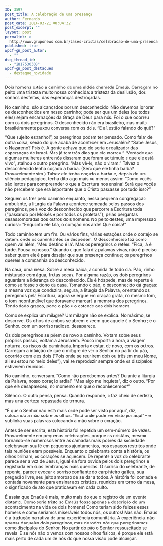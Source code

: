 ```yaml
---
ID: 3597
post_title: A celebração de uma presença
author: Fernando
post_date: 2014-03-21 00:04:32
post_excerpt: ""
layout: post
permalink: >
  http://www.gruponews.com.br/bases-cristas/celebracao-de-uma-presenca
published: true
wpcf-gn_post_autor:
  - ""
dsq_thread_id:
  - "2817530308"
wpcf-gn_post_destaques:
  - destaque_novidade
---
```

Dois homens estão a caminho de uma aldeia chamada Emaús. Carregam no peito uma tristeza muito nossa conhecida: a tristeza da desilusão, dos sonhos desfeitos, das esperanças destroçadas.

No caminho, são alcançados por um desconhecido. Não devemos ignorar os desconhecidos em nosso caminho; pode ser que um deles (ou todos eles) sejam encarnações da Graça de Deus para nós. Foi o que ocorreu com os dois peregrinos. O desconhecido não era brasileiro, mas muito brasileiramente puxou conversa com os dois. “E aí, estão falando do quê?”

“Que sujeito estranho!”, os peregrinos podem ter pensado. Como falar de outra coisa, senão do que acaba de acontecer em Jerusalém? “Sabe Jesus, o Nazareno? Pois é. A gente achava que ele seria o realizador das esperanças de Israel. Mas já tem três dias que ele morreu.” “Verdade que algumas mulheres entre nós disseram que foram ao túmulo e que ele está vivo”, atalhou o outro peregrino. “Mas vê-lo, não o viram.” Talvez o desconhecido tenha coçado a barba. (Será que ele tinha barba? Provavelmente sim.) Talvez ele tenha coçado a barba e, depois de um silêncio pedagógico, tenha dito algo mais ou menos assim: “Como vocês são lentos para compreender o que a Escritura nos ensina! Será que vocês não percebem que era importante que o Cristo passasse por tudo isso?”

Seguem os três pelo caminho enquanto, nessa pequena congregação ambulante, a liturgia da Palavra acontece semeada pelos passos dos peregrinos, pela voz do desconhecido que percorre a Escritura toda (“passando por Moisés e por todos os profetas”), pelas perguntas desassombradas dos outros dois homens. No peito destes, uma impressão curiosa: “Enquanto ele fala, o coração nos arde! Que coisa!”

Todo caminho tem um fim. Ou vários fins, várias estações onde o cortejo se detém, onde os caminhantes se despedem. O desconhecido faz como quem vai além, “Meu destino é lá”. Mas os peregrinos o retêm: “Fica, já é tarde. Pousa conosco.” Quando o que fala diz palavras vivas, não é preciso saber quem ele é para desejar que sua presença continue; os peregrinos querem a companhia do desconhecido.

Na casa, uma mesa. Sobre a mesa baixa, a comida de todo dia. Pão, vinho misturado com água, frutas secas. Por alguma razão, os dois peregrinos aguardam a liderança do desconhecido. Ele é hóspede, mas de repente é como se fosse o dono da casa. Tomando o pão, o desconhecido dá graças: a mesma voz que conduzira, segura, a liturgia da Palavra, orientando os peregrinos pela Escritura, agora se ergue em oração grata, no mesmo tom, o tom inconfundível que doravante marcará a memória dos peregrinos. Tendo dado graças, parte o pão e o estende aos dois homens.

Como se explica um milagre? Um milagre não se explica. No máximo, se descreve. Os olhos de ambos se abrem e veem que aquele é o Senhor; e o Senhor, com um sorriso radioso, desaparece.

Os dois peregrinos se põem de novo a caminho. Voltam sobre seus próprios passos, voltam a Jerusalém. Pouco importa a hora, a viagem noturna, os riscos da caminhada. Importa é estar, de novo, com os outros. Carregam a intuição de que o milagre de ver o Senhor no partir do pão, ocorrido com eles dois (“Pois onde se reunirem dois ou três em meu Nome, ali eu estou no meio deles”), vai se reproduzir sempre onde os discípulos estiverem reunidos.

No caminho, conversam. “Como não percebemos antes? Durante a liturgia da Palavra, nosso coração ardia!” “Mas algo me inquieta”, diz o outro. “Por que ele desapareceu, no momento em que o reconhecemos?”

Silêncio. O outro pensa, pensa. Quando responde, o faz cheio de certeza, mas uma certeza repassada de ternura.

“É que o Senhor não está mais onde pode ser visto por aqui”, diz, colocando a mão sobre os olhos. “Está onde pode ser visto por aqui” – e sublinha suas palavras colocando a mão sobre o coração.

Antes de ser escrita, esta história foi repetida um sem-número de vezes. Provavelmente em pequenas celebrações, porque os cristãos, mesmo tornando-se numerosos entre as camadas mais pobres da sociedade, celebravam sua fé em pequenos ajuntamentos, nos espaços restritos onde tais reuniões eram possíveis. Enquanto o celebrante conta a história, os olhos brilham, os corações se aquecem. De repente a voz do celebrante parece ser a voz de Jesus, igual ela fora ouvida pelos dois peregrinos e registrada em suas lembranças mais queridas. O sorriso do celebrante, de repente, parece evocar o sorriso confiante do carpinteiro galileu, sua pregação livre, seu jeito amoroso de se dar a todos. A história foi contada e contada novamente para ensinar aos cristãos, reunidos em torno da mesa, o significado do ato que praticavam em cada culto.

É assim que Emaús é mais, muito mais do que o registro de um evento distante. Como seria triste se Emaús fosse apenas a descrição de um acontecimento na vida de dois homens! Como teriam sido felizes esses homens e como seríamos miseráveis todos nós, os outros! Mas não. Emaús é a tradução narrativa de uma experiência comunitária. A experiência, não apenas daqueles dois peregrinos, mas de todos nós que peregrinamos como discípulos do Senhor. No partir do pão o Senhor ressuscitado se revela. E se nós não o vemos com nossos olhos físicos, é porque ele está mais perto de cada um de nós do que nossa visão pode alcançar.